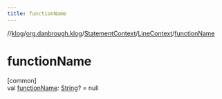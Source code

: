 ```yaml
---
title: functionName
---
```

//[klog](../../../../index.html)/[org.danbrough.klog](../../index.html)/[StatementContext](../index.html)/[LineContext](index.html)/[functionName](function-name.html)



# functionName



[common]\
val [functionName](function-name.html): [String](https://kotlinlang.org/api/latest/jvm/stdlib/kotlin/-string/index.html)? = null




